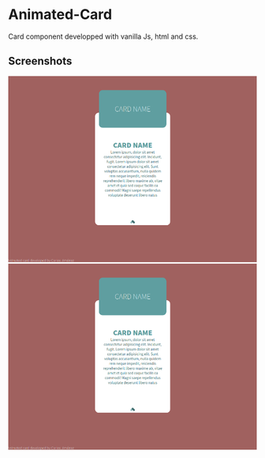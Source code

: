 # Animated-Card
Card component developped with vanilla Js, html and css.

## Screenshots

![closed](./ss/open.png)
![opened](./ss/open.png)
